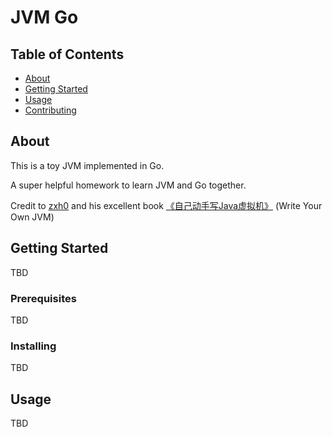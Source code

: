 # JVM Go

## Table of Contents

- [About](#about)
- [Getting Started](#getting_started)
- [Usage](#usage)
- [Contributing](../CONTRIBUTING.md)

## About <a name = "about"></a>

This is a toy JVM implemented in Go. 

A super helpful homework to learn JVM and Go together.

Credit to [zxh0](https://github.com/zxh0/jvm.go) and his excellent book [《自己动手写Java虚拟机》](https://book.douban.com/subject/26802084/) (Write Your Own JVM)



## Getting Started <a name = "getting_started"></a>

TBD

### Prerequisites

TBD

### Installing

TBD

## Usage <a name = "usage"></a>

TBD
